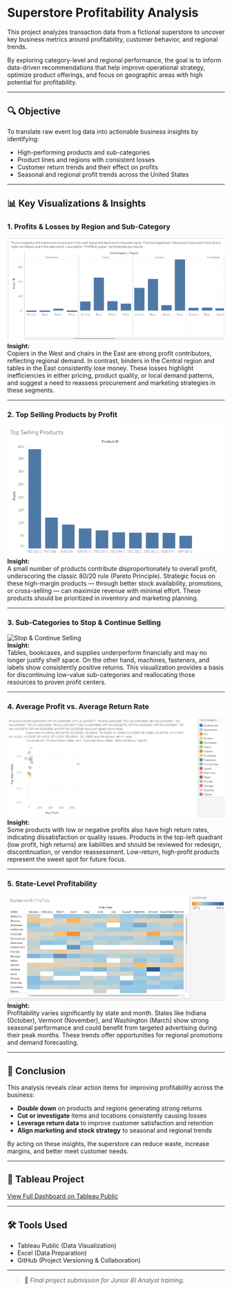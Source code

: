 # Superstore Profitability Analysis

This project analyzes transaction data from a fictional superstore to uncover key business metrics around profitability, customer behavior, and regional trends.

By exploring category-level and regional performance, the goal is to inform data-driven recommendations that help improve operational strategy, optimize product offerings, and focus on geographic areas with high potential for profitability.

---

## 🔍 Objective

To translate raw event log data into actionable business insights by identifying:

- High-performing products and sub-categories
- Product lines and regions with consistent losses
- Customer return trends and their effect on profits
- Seasonal and regional profit trends across the United States

---

## 📊 Key Visualizations & Insights

### 1. Profits & Losses by Region and Sub-Category
![Profits & Losses](visualizations/profits_and_losses.png)  
**Insight:**  
Copiers in the West and chairs in the East are strong profit contributors, reflecting regional demand. In contrast, binders in the Central region and tables in the East consistently lose money. These losses highlight inefficiencies in either pricing, product quality, or local demand patterns, and suggest a need to reassess procurement and marketing strategies in these segments.

---

### 2. Top Selling Products by Profit
![Top Selling Products](visualizations/top_selling_products.png)  
**Insight:**  
A small number of products contribute disproportionately to overall profit, underscoring the classic 80/20 rule (Pareto Principle). Strategic focus on these high-margin products — through better stock availability, promotions, or cross-selling — can maximize revenue with minimal effort. These products should be prioritized in inventory and marketing planning.

---

### 3. Sub-Categories to Stop & Continue Selling
![Stop & Continue Selling](visualizations/subcategories_to_stop_continue_selling.png)  
**Insight:**  
Tables, bookcases, and supplies underperform financially and may no longer justify shelf space. On the other hand, machines, fasteners, and labels show consistently positive returns. This visualization provides a basis for discontinuing low-value sub-categories and reallocating those resources to proven profit centers.

---

### 4. Average Profit vs. Average Return Rate
![Avg Profit vs Return Rate](visualizations/average_profit_vs_average_return_rate.png)  
**Insight:**  
Some products with low or negative profits also have high return rates, indicating dissatisfaction or quality issues. Products in the top-left quadrant (low profit, high returns) are liabilities and should be reviewed for redesign, discontinuation, or vendor reassessment. Low-return, high-profit products represent the sweet spot for future focus.

---

### 5. State-Level Profitability
![States with Profit](visualizations/states_with_profit.png)  
**Insight:**  
Profitability varies significantly by state and month. States like Indiana (October), Vermont (November), and Washington (March) show strong seasonal performance and could benefit from targeted advertising during their peak months. These trends offer opportunities for regional promotions and demand forecasting.

---

## 🧠 Conclusion

This analysis reveals clear action items for improving profitability across the business:

- **Double down** on products and regions generating strong returns
- **Cut or investigate** items and locations consistently causing losses
- **Leverage return data** to improve customer satisfaction and retention
- **Align marketing and stock strategy** to seasonal and regional trends

By acting on these insights, the superstore can reduce waste, increase margins, and better meet customer needs.

---

## 🔗 Tableau Project

[View Full Dashboard on Tableau Public](https://public.tableau.com/views/superstore-profitability-analysis/AverageProfitvsAverageRetunRate)

---

## 🛠 Tools Used

- Tableau Public (Data Visualization)  
- Excel (Data Preparation)  
- GitHub (Project Versioning & Collaboration)

---

> 🚀 *Final project submission for Junior BI Analyst training.*
